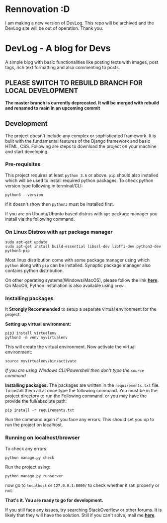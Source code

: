 # Rennovation :D

I am making a new version of DevLog. This repo will be archived and the DevLog site will be out of operation. Thank you.

# DevLog - A blog for Devs

A simple blog with basic functionalities like posting texts with images, post tags, rich text formatting and also commenting to posts.

## PLEASE SWITCH TO REBUILD BRANCH FOR LOCAL DEVELOPMENT
**The master branch is currently deprecated. It will be merged with rebuild and renamed to main in an upcoming commit**


## Development
The project doesn't include any complex or sophisticated framework. It is built with the fundamental features of the Django framework and basic HTML, CSS. Following are steps to download the project on your machine and start developing.

### Pre-requisites

This project requires at least `python 3.6` or above. `pip` should also installed which will be used to install required python packages. To check python version type following in terminal/CLI:
```
python3 --version
```
if it doesn't show then `python3` must be installed first.

If you are on Ubuntu/Ubuntu based distros with `apt` package manager you install via the following command.

### On Linux Distros with `apt` package manager
```
sudo apt-get update
sudo apt-get install build-essential libssl-dev libffi-dev python3-dev python3-pip
```

Most linux distribution come with some package manager using which `python` along with `pip` can be installed. Synaptic package manager also contains python distribution.

On other operating systems(Windows/MacOS), please follow the link [**here**](https://www.python.org/downloads/). On MacOS, Python installation is also available using `brew`.

### Installing packages

It **Strongly Recommended** to setup a separate virtual environment for the project.

**Setting up virtual environment:**
```
pip3 install virtualenv
python3 -m venv myvirtualenv
```
This will create the virtual environment. Now activate the virtual environment:
```
source myvirtualenv/bin/activate
```
*If you are using Windows CLI/Powershell then don't type the `source` command*

**Installing packages:**
The packages are written in the `requirements.txt` file. To install them all at once type the following command. You must be in the project directory to run the Following command. or you may have the provide the full/absolute path:
```
pip install -r requirements.txt
```
Run the command again if you face any errors. This should set you up to run the project on localhost.

### Running on localhost/browser
To check any errors:
```
python manage.py check
```
Run the project using:
```
python manage.py runserver
```
now go to `localhost` or `127.0.0.1:8000/` to check whether it ran properly or not.

**That's it. You are ready to go for development.**

If you still face any issues, try searching StackOverflow or other forums. It is likely that they will have the solution. Still if you can't solve, mail me  [**here**](mailto:dr6j0wkjg@relay.firefox.com).
